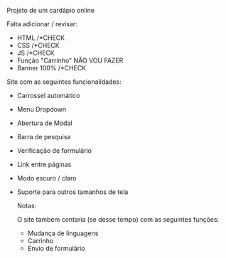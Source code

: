 Projeto de um cardápio online

Falta adicionar / revisar:
- HTML /*CHECK
- CSS /*CHECK
- JS /*CHECK
- Função "Carrinho" NÃO VOU FAZER
- Banner 100% /*CHECK

Site com as seguintes funcionalidades:

- Carrossel automático
- Menu Dropdown
- Abertura de Modal
- Barra de pesquisa
- Verificação de formulário
- Link entre páginas
- Modo escuro / claro
- Suporte para outros tamanhos de tela

  Notas:

  O site também contaria (se desse tempo) com as seguintes funções:
  - Mudança de linguagens
  - Carrinho
  - Envio de formulário
